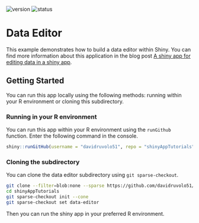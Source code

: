 <!-- badges: start -->

![version](https://img.shields.io/badge/dynamic/json?color=2d7ddd&label=version&query=version&url=https%3A%2F%2Fraw.githubusercontent.com%2Fdavidruvolo51%2FshinyAppTutorials%2Fmain%2Fdata-editor%2Fpackage.json)
![status](https://img.shields.io/badge/dynamic/json?color=sucess&label=status&query=status&url=https%3A%2F%2Fraw.githubusercontent.com%2Fdavidruvolo51%2FshinyAppTutorials%2Fmain%2Fdata-editor%2Fpackage.json)
<!-- badges: end -->

# Data Editor

This example demonstrates how to build a data editor within Shiny. You can find more information about this application in the blog post [A shiny app for editing data in a shiny app](https://davidruvolo51.github.io/shinytutorials/tutorials/data-editor/).

## Getting Started

You can run this app locally using the following methods: running within your R environment or cloning this subdirectory.

### Running in your R environment

You can run this app within your R environment using the `runGithub` function. Enter the following command in the console.

```r
shiny::runGitHub(username = "davidruvolo51", repo = "shinyAppTutorials", subdir = "data-editor")
```

### Cloning the subdirectory

You can clone the data editor subdirectory using `git sparse-checkout`.

```bash
git clone --filter=blob:none --sparse https://github.com/davidruvolo51/shinyAppTutorials
cd shinyAppTutorials
git sparse-checkout init --cone
git sparse-checkout set data-editor
```

Then you can run the shiny app in your preferred R environment.
